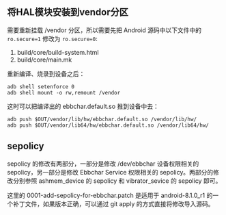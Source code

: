 ## 将HAL模块安装到vendor分区

需要重新挂载 /vendor 分区，所以需要先把 Android 源码中以下文件中的 `ro.secure=1` 修改为 `ro.secure=0`:

1. build/core/build-system.html
2. build/core/main.mk

重新编译、烧录到设备之后：

```
adb shell setenforce 0
adb shell mount -o rw,remount /vendor
```

这时可以把编译出的 ebbchar.default.so 推到设备中去：

```
adb push $OUT/vendor/lib/hw/ebbchar.default.so /vendor/lib/hw/
adb push $OUT/vendor/lib64/hw/ebbchar.default.so /vendor/lib64/hw/
```

## sepolicy

sepolicy 的修改有两部分，一部分是修改 /dev/ebbchar 设备权限相关的 sepolicy，另一部分是修改 Ebbchar Service 权限相关的 sepolicy。两部分的修改分别参照 ashmem_device 的 sepolicy 和 vibrator_sevice 的 sepolicy 即可。

这里的 0001-add-sepolicy-for-ebbchar.patch 是适用于 android-8.1.0_r1 的一个补丁文件，如果版本正确，可以通过 git apply 的方式直接将修改导入源码。

